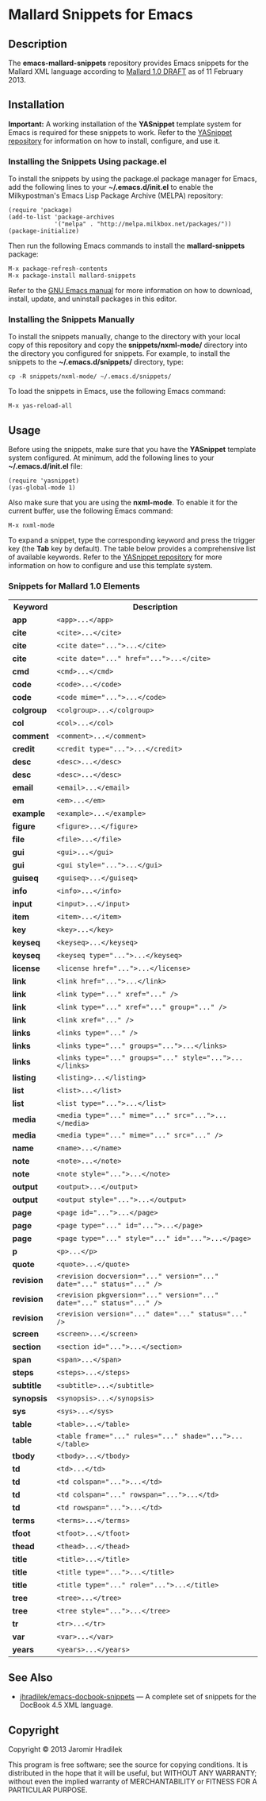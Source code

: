 # Mallard Snippets for Emacs

## Description

The **emacs-mallard-snippets** repository provides Emacs snippets for the Mallard XML language according to [Mallard 1.0 DRAFT](http://projectmallard.org/1.0/index.html) as of 11 February 2013.

## Installation

**Important:** A working installation of the **YASnippet** template system for Emacs is required for these snippets to work. Refer to the [YASnippet repository](https://github.com/capitaomorte/yasnippet) for information on how to install, configure, and use it.

### Installing the Snippets Using package.el

To install the snippets by using the package.el package manager for Emacs, add the following lines to your **~/.emacs.d/init.el** to enable the Milkypostman's Emacs Lisp Package Archive (MELPA) repository:

    (require 'package)
    (add-to-list 'package-archives
                 '("melpa" . "http://melpa.milkbox.net/packages/"))
    (package-initialize)

Then run the following Emacs commands to install the **mallard-snippets** package:

    M-x package-refresh-contents
    M-x package-install mallard-snippets

Refer to the [GNU Emacs manual](http://www.gnu.org/software/emacs/manual/html_node/emacs/Packages.html) for more information on how to download, install, update, and uninstall packages in this editor.

### Installing the Snippets Manually

To install the snippets manually, change to the directory with your local copy of this repository and copy the **snippets/nxml-mode/** directory into the directory you configured for snippets. For example, to install the snippets to the **~/.emacs.d/snippets/** directory, type:

    cp -R snippets/nxml-mode/ ~/.emacs.d/snippets/

To load the snippets in Emacs, use the following Emacs command:

    M-x yas-reload-all

## Usage

Before using the snippets, make sure that you have the **YASnippet** template system configured. At minimum, add the following lines to your **~/.emacs.d/init.el** file:

    (require 'yasnippet)
    (yas-global-mode 1)

Also make sure that you are using the **nxml-mode**. To enable it for the current buffer, use the following Emacs command:

    M-x nxml-mode

To expand a snippet, type the corresponding keyword and press the trigger key (the **Tab** key by default). The table below provides a comprehensive list of available keywords. Refer to the [YASnippet repository](https://github.com/capitaomorte/yasnippet) for more information on how to configure and use this template system.

### Snippets for Mallard 1.0 Elements

<table>
  <tr>
    <th>Keyword</th>
    <th>Description</th>
  </tr>
  <tr>
    <td><strong>app</strong></td>
    <td><code>&lt;app&gt;...&lt;/app&gt;</code></td>
  </tr>
  <tr>
    <td><strong>cite</strong></td>
    <td><code>&lt;cite&gt;...&lt;/cite&gt;</code></td>
  </tr>
  <tr>
    <td><strong>cite</strong></td>
    <td><code>&lt;cite date="..."&gt;...&lt;/cite&gt;</code></td>
  </tr>
  <tr>
    <td><strong>cite</strong></td>
    <td><code>&lt;cite date="..." href="..."&gt;...&lt;/cite&gt;</code></td>
  </tr>
  <tr>
    <td><strong>cmd</strong></td>
    <td><code>&lt;cmd&gt;...&lt;/cmd&gt;</code></td>
  </tr>
  <tr>
    <td><strong>code</strong></td>
    <td><code>&lt;code&gt;...&lt;/code&gt;</code></td>
  </tr>
  <tr>
    <td><strong>code</strong></td>
    <td><code>&lt;code mime="..."&gt;...&lt;/code&gt;</code></td>
  </tr>
  <tr>
    <td><strong>colgroup</strong></td>
    <td><code>&lt;colgroup&gt;...&lt;/colgroup&gt;</code></td>
  </tr>
  <tr>
    <td><strong>col</strong></td>
    <td><code>&lt;col&gt;...&lt;/col&gt;</code></td>
  </tr>
  <tr>
    <td><strong>comment</strong></td>
    <td><code>&lt;comment&gt;...&lt;/comment&gt;</code></td>
  </tr>
  <tr>
    <td><strong>credit</strong></td>
    <td><code>&lt;credit type="..."&gt;...&lt;/credit&gt;</code></td>
  </tr>
  <tr>
    <td><strong>desc</strong></td>
    <td><code>&lt;desc&gt;...&lt;/desc&gt;</code></td>
  </tr>
  <tr>
    <td><strong>desc</strong></td>
    <td><code>&lt;desc&gt;...&lt;/desc&gt;</code></td>
  </tr>
  <tr>
    <td><strong>email</strong></td>
    <td><code>&lt;email&gt;...&lt;/email&gt;</code></td>
  </tr>
  <tr>
    <td><strong>em</strong></td>
    <td><code>&lt;em&gt;...&lt;/em&gt;</code></td>
  </tr>
  <tr>
    <td><strong>example</strong></td>
    <td><code>&lt;example&gt;...&lt;/example&gt;</code></td>
  </tr>
  <tr>
    <td><strong>figure</strong></td>
    <td><code>&lt;figure&gt;...&lt;/figure&gt;</code></td>
  </tr>
  <tr>
    <td><strong>file</strong></td>
    <td><code>&lt;file&gt;...&lt;/file&gt;</code></td>
  </tr>
  <tr>
    <td><strong>gui</strong></td>
    <td><code>&lt;gui&gt;...&lt;/gui&gt;</code></td>
  </tr>
  <tr>
    <td><strong>gui</strong></td>
    <td><code>&lt;gui style="..."&gt;...&lt;/gui&gt;</code></td>
  </tr>
  <tr>
    <td><strong>guiseq</strong></td>
    <td><code>&lt;guiseq&gt;...&lt;/guiseq&gt;</code></td>
  </tr>
  <tr>
    <td><strong>info</strong></td>
    <td><code>&lt;info&gt;...&lt;/info&gt;</code></td>
  </tr>
  <tr>
    <td><strong>input</strong></td>
    <td><code>&lt;input&gt;...&lt;/input&gt;</code></td>
  </tr>
  <tr>
    <td><strong>item</strong></td>
    <td><code>&lt;item&gt;...&lt;/item&gt;</code></td>
  </tr>
  <tr>
    <td><strong>key</strong></td>
    <td><code>&lt;key&gt;...&lt;/key&gt;</code></td>
  </tr>
  <tr>
    <td><strong>keyseq</strong></td>
    <td><code>&lt;keyseq&gt;...&lt;/keyseq&gt;</code></td>
  </tr>
  <tr>
    <td><strong>keyseq</strong></td>
    <td><code>&lt;keyseq type="..."&gt;...&lt;/keyseq&gt;</code></td>
  </tr>
  <tr>
    <td><strong>license</strong></td>
    <td><code>&lt;license href="..."&gt;...&lt;/license&gt;</code></td>
  </tr>
  <tr>
    <td><strong>link</strong></td>
    <td><code>&lt;link href="..."&gt;...&lt;/link&gt;</code></td>
  </tr>
  <tr>
    <td><strong>link</strong></td>
    <td><code>&lt;link type="..." xref="..." /&gt;</code></td>
  </tr>
  <tr>
    <td><strong>link</strong></td>
    <td><code>&lt;link type="..." xref="..." group="..." /&gt;</code></td>
  </tr>
  <tr>
    <td><strong>link</strong></td>
    <td><code>&lt;link xref="..." /&gt;</code></td>
  </tr>
  <tr>
    <td><strong>links</strong></td>
    <td><code>&lt;links type="..." /&gt;</code></td>
  </tr>
  <tr>
    <td><strong>links</strong></td>
    <td><code>&lt;links type="..." groups="..."&gt;...&lt;/links&gt;</code></td>
  </tr>
  <tr>
    <td><strong>links</strong></td>
    <td><code>&lt;links type="..." groups="..." style="..."&gt;...&lt;/links&gt;</code></td>
  </tr>
  <tr>
    <td><strong>listing</strong></td>
    <td><code>&lt;listing&gt;...&lt;/listing&gt;</code></td>
  </tr>
  <tr>
    <td><strong>list</strong></td>
    <td><code>&lt;list&gt;...&lt;/list&gt;</code></td>
  </tr>
  <tr>
    <td><strong>list</strong></td>
    <td><code>&lt;list type="..."&gt;...&lt;/list&gt;</code></td>
  </tr>
  <tr>
    <td><strong>media</strong></td>
    <td><code>&lt;media type="..." mime="..." src="..."&gt;...&lt;/media&gt;</code></td>
  </tr>
  <tr>
    <td><strong>media</strong></td>
    <td><code>&lt;media type="..." mime="..." src="..." /&gt;</code></td>
  </tr>
  <tr>
    <td><strong>name</strong></td>
    <td><code>&lt;name&gt;...&lt;/name&gt;</code></td>
  </tr>
  <tr>
    <td><strong>note</strong></td>
    <td><code>&lt;note&gt;...&lt;/note&gt;</code></td>
  </tr>
  <tr>
    <td><strong>note</strong></td>
    <td><code>&lt;note style="..."&gt;...&lt;/note&gt;</code></td>
  </tr>
  <tr>
    <td><strong>output</strong></td>
    <td><code>&lt;output&gt;...&lt;/output&gt;</code></td>
  </tr>
  <tr>
    <td><strong>output</strong></td>
    <td><code>&lt;output style="..."&gt;...&lt;/output&gt;</code></td>
  </tr>
  <tr>
    <td><strong>page</strong></td>
    <td><code>&lt;page id="..."&gt;...&lt;/page&gt;</code></td>
  </tr>
  <tr>
    <td><strong>page</strong></td>
    <td><code>&lt;page type="..." id="..."&gt;...&lt;/page&gt;</code></td>
  </tr>
  <tr>
    <td><strong>page</strong></td>
    <td><code>&lt;page type="..." style="..." id="..."&gt;...&lt;/page&gt;</code></td>
  </tr>
  <tr>
    <td><strong>p</strong></td>
    <td><code>&lt;p&gt;...&lt;/p&gt;</code></td>
  </tr>
  <tr>
    <td><strong>quote</strong></td>
    <td><code>&lt;quote&gt;...&lt;/quote&gt;</code></td>
  </tr>
  <tr>
    <td><strong>revision</strong></td>
    <td><code>&lt;revision docversion="..." version="..." date="..." status="..." /&gt;</code></td>
  </tr>
  <tr>
    <td><strong>revision</strong></td>
    <td><code>&lt;revision pkgversion="..." version="..." date="..." status="..." /&gt;</code></td>
  </tr>
  <tr>
    <td><strong>revision</strong></td>
    <td><code>&lt;revision version="..." date="..." status="..." /&gt;</code></td>
  </tr>
  <tr>
    <td><strong>screen</strong></td>
    <td><code>&lt;screen&gt;...&lt;/screen&gt;</code></td>
  </tr>
  <tr>
    <td><strong>section</strong></td>
    <td><code>&lt;section id="..."&gt;...&lt;/section&gt;</code></td>
  </tr>
  <tr>
    <td><strong>span</strong></td>
    <td><code>&lt;span&gt;...&lt;/span&gt;</code></td>
  </tr>
  <tr>
    <td><strong>steps</strong></td>
    <td><code>&lt;steps&gt;...&lt;/steps&gt;</code></td>
  </tr>
  <tr>
    <td><strong>subtitle</strong></td>
    <td><code>&lt;subtitle&gt;...&lt;/subtitle&gt;</code></td>
  </tr>
  <tr>
    <td><strong>synopsis</strong></td>
    <td><code>&lt;synopsis&gt;...&lt;/synopsis&gt;</code></td>
  </tr>
  <tr>
    <td><strong>sys</strong></td>
    <td><code>&lt;sys&gt;...&lt;/sys&gt;</code></td>
  </tr>
  <tr>
    <td><strong>table</strong></td>
    <td><code>&lt;table&gt;...&lt;/table&gt;</code></td>
  </tr>
  <tr>
    <td><strong>table</strong></td>
    <td><code>&lt;table frame="..." rules="..." shade="..."&gt;...&lt;/table&gt;</code></td>
  </tr>
  <tr>
    <td><strong>tbody</strong></td>
    <td><code>&lt;tbody&gt;...&lt;/tbody&gt;</code></td>
  </tr>
  <tr>
    <td><strong>td</strong></td>
    <td><code>&lt;td&gt;...&lt;/td&gt;</code></td>
  </tr>
  <tr>
    <td><strong>td</strong></td>
    <td><code>&lt;td colspan="..."&gt;...&lt;/td&gt;</code></td>
  </tr>
  <tr>
    <td><strong>td</strong></td>
    <td><code>&lt;td colspan="..." rowspan="..."&gt;...&lt;/td&gt;</code></td>
  </tr>
  <tr>
    <td><strong>td</strong></td>
    <td><code>&lt;td rowspan="..."&gt;...&lt;/td&gt;</code></td>
  </tr>
  <tr>
    <td><strong>terms</strong></td>
    <td><code>&lt;terms&gt;...&lt;/terms&gt;</code></td>
  </tr>
  <tr>
    <td><strong>tfoot</strong></td>
    <td><code>&lt;tfoot&gt;...&lt;/tfoot&gt;</code></td>
  </tr>
  <tr>
    <td><strong>thead</strong></td>
    <td><code>&lt;thead&gt;...&lt;/thead&gt;</code></td>
  </tr>
  <tr>
    <td><strong>title</strong></td>
    <td><code>&lt;title&gt;...&lt;/title&gt;</code></td>
  </tr>
  <tr>
    <td><strong>title</strong></td>
    <td><code>&lt;title type="..."&gt;...&lt;/title&gt;</code></td>
  </tr>
  <tr>
    <td><strong>title</strong></td>
    <td><code>&lt;title type="..." role="..."&gt;...&lt;/title&gt;</code></td>
  </tr>
  <tr>
    <td><strong>tree</strong></td>
    <td><code>&lt;tree&gt;...&lt;/tree&gt;</code></td>
  </tr>
  <tr>
    <td><strong>tree</strong></td>
    <td><code>&lt;tree style="..."&gt;...&lt;/tree&gt;</code></td>
  </tr>
  <tr>
    <td><strong>tr</strong></td>
    <td><code>&lt;tr&gt;...&lt;/tr&gt;</code></td>
  </tr>
  <tr>
    <td><strong>var</strong></td>
    <td><code>&lt;var&gt;...&lt;/var&gt;</code></td>
  </tr>
  <tr>
    <td><strong>years</strong></td>
    <td><code>&lt;years&gt;...&lt;/years&gt;</code></td>
  </tr>
</table>

## See Also

* [jhradilek/emacs-docbook-snippets](https://github.com/jhradilek/emacs-docbook-snippets) — A complete set of snippets for the DocBook 4.5 XML language.

## Copyright

Copyright © 2013 Jaromir Hradilek

This program is free software; see the source for copying conditions. It is distributed in the hope that it will be useful, but WITHOUT ANY WARRANTY; without even the implied warranty of MERCHANTABILITY or FITNESS FOR A PARTICULAR PURPOSE.
